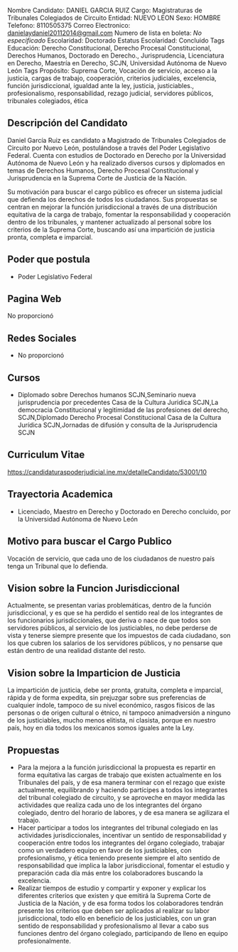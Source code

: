 Nombre Candidato: DANIEL GARCIA RUIZ
Cargo: Magistraturas de Tribunales Colegiados de Circuito
Entidad: NUEVO LEON
Sexo: HOMBRE
Telefono: 8110505375
Correo Electronico: danielaydaniel20112014@gmail.com
Numero de lista en boleta: *No especificado*
Escolaridad: Doctorado
Estatus Escolaridad: Concluido
Tags Educación: Derecho Constitucional, Derecho Procesal Constitucional, Derechos Humanos, Doctorado en Derecho., Jurisprudencia, Licenciatura en Derecho, Maestría en Derecho, SCJN, Universidad Autónoma de Nuevo León
Tags Propósito: Suprema Corte, Vocación de servicio, acceso a la justicia, cargas de trabajo, cooperación, criterios judiciales, excelencia, función jurisdiccional, igualdad ante la ley, justicia, justiciables., profesionalismo, responsabilidad, rezago judicial, servidores públicos, tribunales colegiados, ética


## Descripción del Candidato 

Daniel García Ruiz es candidato a Magistrado de Tribunales Colegiados de Circuito por Nuevo León, postulándose a través del Poder Legislativo Federal. Cuenta con estudios de Doctorado en Derecho por la Universidad Autónoma de Nuevo León y ha realizado diversos cursos y diplomados en temas de Derechos Humanos, Derecho Procesal Constitucional y Jurisprudencia en la Suprema Corte de Justicia de la Nación.

Su motivación para buscar el cargo público es ofrecer un sistema judicial que defienda los derechos de todos los ciudadanos. Sus propuestas se centran en mejorar la función jurisdiccional a través de una distribución equitativa de la carga de trabajo, fomentar la responsabilidad y cooperación dentro de los tribunales, y mantener actualizado al personal sobre los criterios de la Suprema Corte, buscando así una impartición de justicia pronta, completa e imparcial.


## Poder que postula

- Poder Legislativo Federal


## Pagina Web

No proporcionó


## Redes Sociales

- No proporcionó


## Cursos

- Diplomado sobre Derechos humanos SCJN,Seminario nueva jurisprudencia por precedentes Casa de la Cultura Juridica SCJN,La democracia Constitucional y legitimidad de las profesiones del derecho, SCJN,Diplomado Derecho Procesal Constitucional Casa de la Cultura Jurídica SCJN,Jornadas de difusión y consulta de la Jurisprudencia SCJN


## Curriculum Vitae

https://candidaturaspoderjudicial.ine.mx/detalleCandidato/53001/10


## Trayectoria Academica

- Licenciado, Maestro en Derecho y Doctorado en Derecho concluido, por la Universidad Autónoma de Nuevo León


## Motivo para buscar el Cargo Publico

Vocación de servicio, que cada uno de los ciudadanos de nuestro país tenga un Tribunal que lo defienda.


## Vision sobre la Funcion Jurisdiccional

Actualmente, se presentan varias problemáticas, dentro de la función jurisdiccional, y es que se ha perdido el sentido real de los integrantes de los funcionarios jurisdiccionales, que deriva o nace de que todos son servidores públicos, al servicio de los justiciables, no debe perderse de vista y tenerse siempre presente que los impuestos de cada ciudadano, son los que cubren los salarios de los servidores públicos, y no pensarse que están dentro de una realidad distante del resto.


## Vision sobre la Imparticion de Justicia

La impartición de justicia, debe ser pronta, gratuita, completa e imparcial, rápida y de forma expedita, sin prejuzgar sobre sus preferencias de cualquier índole, tampoco de su nivel económico, rasgos físicos de las personas o de origen cultural o étnico, ni tampoco animadversión a ninguno de los justiciables, mucho menos elitista, ni clasista, porque en nuestro país, hoy en día todos los mexicanos somos iguales ante la Ley.


## Propuestas

- Para la mejora a la función jurisdiccional la propuesta es repartir en forma equitativa las cargas de trabajo que existen actualmente en los Tribunales del país, y de esa manera terminar con el rezago que existe actualmente, equilibrando y haciendo partícipes a todos los integrantes del tribunal colegiado de circuito, y se aproveche en mayor medida las actividades que realiza cada uno de los integrantes del órgano colegiado, dentro del horario de labores, y de esa manera se agilizara el trabajo.
- Hacer participar a todos los integrantes del tribunal colegiado en las actividades jurisdiccionales, incentivar un sentido de responsabilidad y cooperación entre todos los integrantes del órgano colegiado, trabajar como un verdadero equipo en favor de los justiciables, con profesionalismo, y ética teniendo presente siempre el alto sentido de responsabilidad que implica la labor jurisdiccional, fomentar el estudio y preparación cada día más entre los colaboradores buscando la excelencia.
- Realizar tiempos de estudio y compartir y exponer y explicar los diferentes criterios que existen y que emitirá la Suprema Corte de Justicia de la Nación, y de esa forma todos los colaboradores tendrán presente los criterios que deben ser aplicados al realizar su labor jurisdiccional, todo ello en beneficio de los justiciables, con un gran sentido de responsabilidad y profesionalismo al llevar a cabo sus funciones dentro del órgano colegiado, participando de lleno en equipo profesionalmente.

